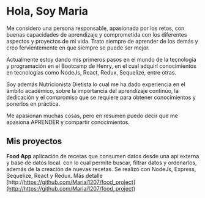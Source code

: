 #  Hola, Soy Maria

Me considero una persona responsable, apasionada por los retos, con buenas capacidades de aprendizaje y comprometida 
con los diferentes aspectos y proyectos de mi vida. Trato siempre de aprender de los demás y creo fervientemente en que siempre se puede ser mejor.

Actualmente estoy dando mis primeros pasos en el mundo de la tecnología y programación en el Bootcamp de Henry, en el cual adquirí conocimientos en tecnologías como NodeJs, React, Redux, Sequelize, entre otras. 

Soy además Nutricionista Dietista lo cual me ha dado experiencia en el ámbito académico, sobre la importancia del aprendizaje continúo, la dedicación y el compromiso que se requiere para obtener conocimientos y ponerlos en práctica.

Me apasionan muchas cosas, pero en resumen puedo decir que me apasiona APRENDER y compartir conocimientos.

## Mis proyectos
**Food App**
 aplicación de recetas que consumen datos desde una api externa y base de datos local. con lo cual permite buscar, filtrar datos y ordenarlos, además de la creación de nuevas recetas.
 Se realizó con NodeJs, Express, Sequelize, React y Redux.
 Más detalle 
 [http://https://github.com/Mariai1207/food_project](http://https://github.com/Mariai1207/food_project)
 


